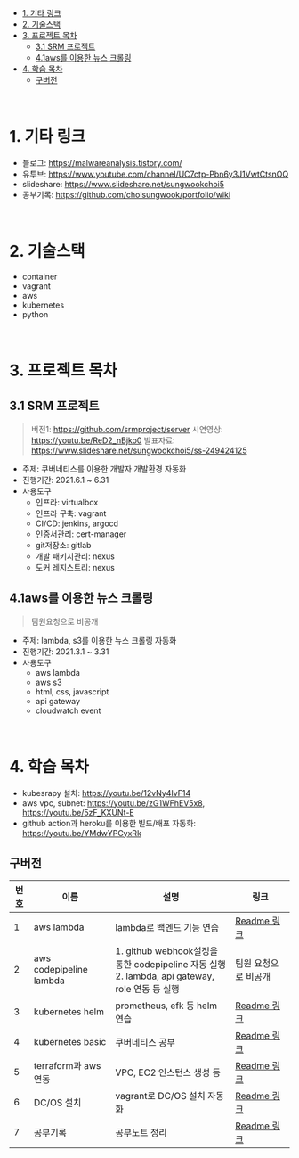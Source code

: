 - [1. 기타 링크](#1-기타-링크)
- [2. 기술스택](#2-기술스택)
- [3. 프로젝트 목차](#3-프로젝트-목차)
  - [3.1 SRM 프로젝트](#31-srm-프로젝트)
  - [4.1aws를 이용한 뉴스 크롤링](#41aws를-이용한-뉴스-크롤링)
- [4. 학습  목차](#4-학습--목차)
  - [구버전](#구버전)

<br>

# 1. 기타 링크
* 블로그: https://malwareanalysis.tistory.com/
* 유투브: https://www.youtube.com/channel/UC7ctp-Pbn6y3J1VwtCtsnOQ
* slideshare: https://www.slideshare.net/sungwookchoi5
* 공부기록: https://github.com/choisungwook/portfolio/wiki

<br>

# 2. 기술스택
* container
* vagrant
* aws
* kubernetes
* python

<br>

# 3. 프로젝트 목차
## 3.1 SRM 프로젝트
> 버전1: https://github.com/srmproject/server
> 시연영상: https://youtu.be/ReD2_nBjko0
> 발표자료: https://www.slideshare.net/sungwookchoi5/ss-249424125
* 주제: 쿠버네티스를 이용한 개발자 개발환경 자동화
* 진행기간: 2021.6.1 ~ 6.31
* 사용도구
  * 인프라: virtualbox
  * 인프라 구축: vagrant 
  * CI/CD: jenkins, argocd
  * 인증서관리: cert-manager
  * git저장소: gitlab
  * 개발 패키지관리: nexus
  * 도커 레지스트리: nexus

## 4.1aws를 이용한 뉴스 크롤링
> 팀원요청으로 비공개
* 주제: lambda, s3를 이용한 뉴스 크롤링 자동화
* 진행기간: 2021.3.1 ~ 3.31
* 사용도구
  * aws lambda
  * aws s3
  * html, css, javascript
  * api gateway
  * cloudwatch event

<br>

# 4. 학습  목차
* kubesrapy 설치: https://youtu.be/12vNy4IvF14
* aws vpc, subnet: https://youtu.be/zG1WFhEV5x8, https://youtu.be/5zF_KXUNt-E 
* github action과 heroku를 이용한 빌드/배포 자동화: https://youtu.be/YMdwYPCyxRk
## 구버전
| 번호 | 이름 | 설명 | 링크 |
| ---- | ---- | ---- | ---- |
| 1 | aws lambda | lambda로 백엔드 기능 연습 | [Readme 링크](./aws/lambda/Readme.md) |
| 2 | aws codepipeline lambda | 1. github webhook설정을 통한 codepipeline 자동 실행 <br> 2. lambda, api gateway, role 연동 등 실행 | 팀원 요청으로 비공개 |
| 3 | kubernetes helm | prometheus, efk 등 helm 연습  | [Readme 링크](./kubernetes/helm/Readme.md) |
| 4 | kubernetes basic | 쿠버네티스 공부  | [Readme 링크](./kubernetes/basic/Readme.md) |
| 5 | terraform과 aws연동 | VPC, EC2 인스턴스 생성 등 | [Readme 링크](./aws/terraform/Readme.md) |
| 6 | DC/OS 설치 | vagrant로 DC/OS 설치 자동화 | [Readme 링크](./Dcos/install/manual/Readme.md) |
| 7 | 공부기록 | 공부노트 정리 | [Readme 링크](./documentation/Readme.md) |